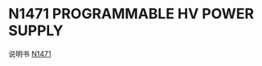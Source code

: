 <!-- N1471.md --- 
;; 
;; Description: 
;; Author: Hongyi Wu(吴鸿毅)
;; Email: wuhongyi@qq.com 
;; Created: 四 6月  1 16:00:05 2017 (+0800)
;; Last-Updated: 五 6月  2 18:16:49 2017 (+0800)
;;           By: Hongyi Wu(吴鸿毅)
;;     Update #: 2
;; URL: http://wuhongyi.cn -->

# N1471  PROGRAMMABLE HV POWER SUPPLY

说明书 [N1471](http://wuhongyi.cn/DAQNote/pdf/ElectronicsModules/CAEN/N1471_rev19.pdf)


<!-- N1471.md ends here -->
